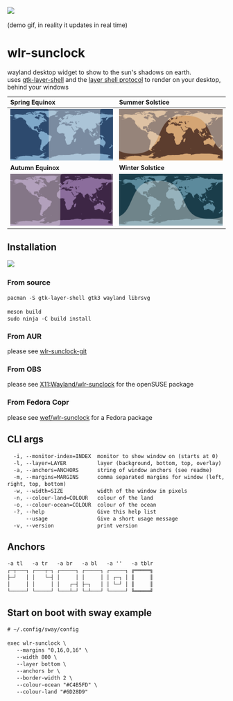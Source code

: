 ![](.github/gif.gif)

(demo gif, in reality it updates in real time)

# wlr-sunclock

wayland desktop widget to show to the sun's shadows on earth.  
uses [gtk-layer-shell](https://github.com/wmww/gtk-layer-shell) and the [layer shell protocol](https://github.com/swaywm/wlr-protocols/blob/master/unstable/wlr-layer-shell-unstable-v1.xml) to render on your desktop, behind your windows

| Spring Equinox | Summer Solstice |
|:--|:--|
| ![](.github/spring_equinox.png) |  ![](.github/summer_solstice.png)  |
| **Autumn Equinox** | **Winter Solstice** | 
| ![](.github/autumn_equinox.png) |  ![](.github/winter_solstice.png)  |


## Installation

[![](https://repology.org/badge/vertical-allrepos/wlr-sunclock.svg)](https://repology.org/project/wlr-sunclock/versions)

### From source

    pacman -S gtk-layer-shell gtk3 wayland librsvg

    meson build
    sudo ninja -C build install

### From AUR

please see [wlr-sunclock-git](https://aur.archlinux.org/packages/wlr-sunclock-git/)

### From OBS

please see [X11:Wayland/wlr-sunclock](https://build.opensuse.org/package/show/X11:Wayland/wlr-sunclock) for the openSUSE package

### From Fedora Copr

please see [wef/wlr-sunclock](https://copr.fedorainfracloud.org/coprs/wef/wlr-sunclock/) for a Fedora package

## CLI args

```
  -i, --monitor-index=INDEX  monitor to show window on (starts at 0)
  -l, --layer=LAYER          layer (background, bottom, top, overlay)
  -a, --anchors=ANCHORS      string of window anchors (see readme)
  -m, --margins=MARGINS      comma separated margins for window (left, right, top, bottom)
  -w, --width=SIZE           width of the window in pixels
  -n, --colour-land=COLOUR   colour of the land
  -o, --colour-ocean=COLOUR  colour of the ocean
  -?, --help                 Give this help list
      --usage                Give a short usage message
  -v, --version              print version
```

## Anchors

    -a tl   -a tr   -a br   -a bl   -a ''   -a tblr
    ┌─┬───┐ ┌───┬─┐ ┌─────┐ ┌─────┐ ┌─────┐ ╔═════╗
    ├─┘   │ │   └─┤ │     │ │     │ │ ┌─┐ │ ║     ║
    │     │ │     │ │   ┌─┤ ├─┐   │ │ └─┘ │ ║     ║
    └─────┘ └─────┘ └───┴─┘ └─┴───┘ └─────┘ ╚═════╝

## Start on boot with sway example

    # ~/.config/sway/config

    exec wlr-sunclock \
       --margins "0,16,0,16" \
       --width 800 \
       --layer bottom \
       --anchors br \
       --border-width 2 \
       --colour-ocean "#C4B5FD" \
       --colour-land "#6D28D9"
